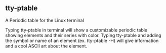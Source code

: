 ## tty-ptable
A Periodic table for the Linux terminal

Typing tty-ptable in terminal will show a customizable periodic table showing elements and their series with color. 
Typing tty-ptable and adding the symbol or name of an element (ex. tty-ptable -H) will give information and a cool ASCII art about the element.
